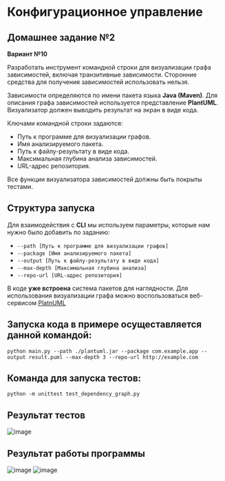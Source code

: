 # Конфигурационное управление

## Домашнее задание №2

**Вариант №10**

Разработать инструмент командной строки для визуализации графа зависимостей, включая транзитивные зависимости. Сторонние средства для получения зависимостей использовать нельзя.

Зависимости определяются по имени пакета языка **Java (Maven)**. Для описания графа зависимостей используется представление **PlantUML**. Визуализатор должен выводить результат на экран в виде кода.

Ключами командной строки задаются:

* Путь к программе для визуализации графов. 
* Имя анализируемого пакета. 
* Путь к файлу-результату в виде кода. 
* Максимальная глубина анализа зависимостей.
* URL-адрес репозитория. 

Все функции визуализатора зависимостей должны быть покрыты тестами. 

## Структура запуска

Для взаимодействия с **CLI** мы используем параметры, которые нам нужно было добавить по заданию:
* ``--path [Путь к программе для визуализации графов]``
* ``--package [Имя анализируемого пакета]``
* ``--output [Путь к файлу-результату в виде кода]``
* ``--max-depth [Максимальная глубина анализа]``
* ``--repo-url [URL-адрес репозитория]``

В коде **уже встроена** система пакетов для наглядности. Для использования визуализации графа можно воспользоваться веб-сервисом [PlatnUML](http://www.plantuml.com/)

## Запуска кода в примере осущеставляется данной командой:
```
python main.py --path ./plantuml.jar --package com.example.app --output result.puml --max-depth 3 --repo-url http://example.com
```

## Команда для запуска тестов:
```
python -m unittest test_dependency_graph.py
```

## Результат тестов

![image](https://github.com/user-attachments/assets/66cd928f-6698-4243-a1e9-8d3181cb45b9)

## Результат работы программы

![image](https://github.com/user-attachments/assets/acf0f6a7-a1e3-466c-be0b-a4f3be598717)
![image](https://github.com/user-attachments/assets/30fad330-28d5-4b96-8572-31e2069921a9)


